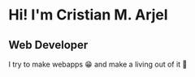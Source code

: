 # Hi! I'm Cristian M. Arjel

## **Web Developer**

I try to make webapps 😁 and make a living out of it 🎯

